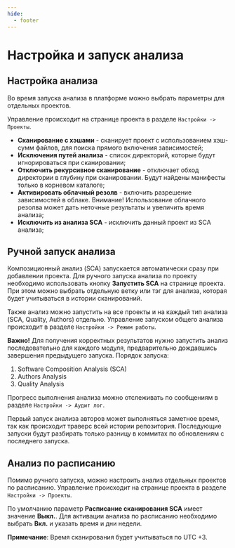 ```yaml
---
hide:
  - footer
---
```


# Настройка и запуск анализа

## Настройка анализа

Во время запуска анализа в платформе можно выбрать параметры для отдельных проектов.

Управление происходит на странице проекта в разделе `Настройки -> Проекты`. 

- **Сканирование с хэшами** - сканирует проект с использованием хэш-сумм файлов, для поиска прямого включения зависимостей;
- **Исключения путей анализа** - список директорий, которые будут игнорироваться при сканировании;
- **Отключить рекурсивное сканирование** - отключает обход директории в глубину при сканировании. Будут найдены манифесты только в корневом каталоге;
- **Активировать облачный резолв** - включить разрешение зависимостей в облаке. Внимание! Использование облачного резолва может дать неточные результаты и увеличить время анализа;
- **Исключить из анализа SCA** - исключить данный проект из SCA анализа;

## Ручной запуск анализа

Композиционный анализ (SCA) запускается автоматически сразу при добавлении проекта. Для ручного запуска анализа по проекту необходимо использовать кнопку **Запустить SCA** на странице проекта. При этом можно выбрать отдельную ветку или тэг для анализа, которая будет учитываться в истории сканирований.

Также анализ можно запустить на все проекты и на каждый тип анализа (SCA, Quality, Authors) отдельно. Управление запуском общего анализа происходит в разделе `Настройки -> Режим работы`.

**Важно!** Для получения корректных результатов нужно запустить анализ последовательно для каждого модуля, предварительно дождавшись завершения предыдущего запуска. Порядок запуска:

1. Software Composition Analysis (SCA)
2. Authors Analysis
3. Quality Analysis

Прогресс выполнения анализа можно отслеживать по сообщениям в разделе `Настройки -> Аудит лог`.

Первый запуск анализа авторов может выполняться заметное время, так как происходит траверс всей истории репозитория. Последующие запуски будут разбирать только разницу в коммитах по обновлениям с последнего запуска.

## Анализ по расписанию

Помимо ручного запуска, можно настроить анализ отдельных проектов по расписанию. Управление происходит на странице проекта в разделе `Настройки -> Проекты`. 

По умолчанию параметр **Расписание сканирования SCA** имеет значение **Выкл.**. Для активации анализа по расписанию необходимо выбрать **Вкл.** и указать время и дни недели.

**Примечание**: Время сканирования будет учитываться по UTC +3.

